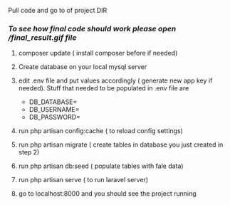Pull code and go to  of project DIR 

### **_To see how final code should work please open /final_result.gif file_**


1. composer update  ( install composer before if needed)

2. Create database on your local mysql server

3. edit .env file and put values accordingly ( generate new app key if needed).
Stuff that needed to be populated in .env file are 

    - DB_DATABASE=
    - DB_USERNAME=
    - DB_PASSWORD=
  
 
4. run php artisan config:cache ( to reload config settings)

5. run php artisan migrate ( create tables in database you just created in step 2)

6. run php artisan db:seed ( populate tables with fale data)

7. run php artisan serve ( to run laravel server)

8. go to localhost:8000 and you should see the project running